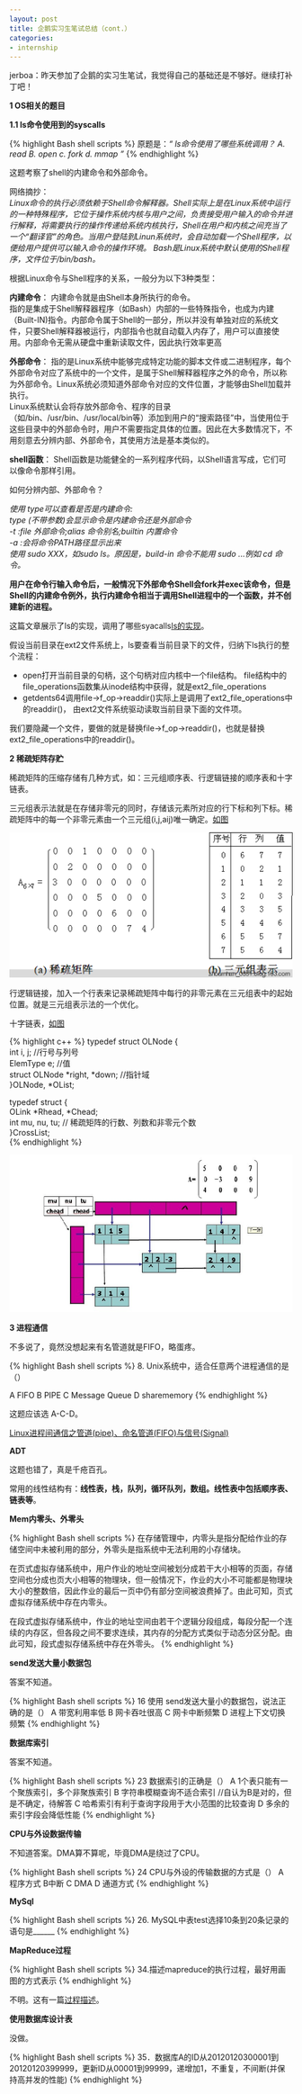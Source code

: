 ```yaml
---
layout: post
title: 企鹅实习生笔试总结（cont.）
categories:
- internship
---
```


jerboa：昨天参加了企鹅的实习生笔试，我觉得自己的基础还是不够好。继续打补丁吧！

**1 OS相关的题目**

**1.1 ls命令使用到的syscalls**

{% highlight Bash shell scripts %}
原题是：*“ ls命令使用了哪些系统调用？ A. read  B. open c. fork  d. mmap ”*
{% endhighlight %}

这题考察了shell的内建命令和外部命令。

网络摘抄：  
*Linux命令的执行必须依赖于Shell命令解释器。Shell实际上是在Linux系统中运行的一种特殊程序，它位于操作系统内核与用户之间，负责接受用户输入的命令并进行解释，将需要执行的操作传递给系统内核执行，Shell在用户和内核之间充当了一个“翻译官”的角色。当用户登陆到Linun系统时，会自动加载一个Shell程序，以便给用户提供可以输入命令的操作环境。
Bash是Linux系统中默认使用的Shell程序，文件位于/bin/bash。*

根据Linux命令与Shell程序的关系，一般分为以下3种类型：  

**内建命令**：
内建命令就是由Shell本身所执行的命令。  
指的是集成于Shell解释器程序（如Bash）内部的一些特殊指令，也成为内建（Built-IN)指令。内部命令属于Shell的一部分，所以并没有单独对应的系统文件，只要Shell解释器被运行，内部指令也就自动载入内存了，用户可以直接使用。内部命令无需从硬盘中重新读取文件，因此执行效率更高

**外部命令**：
指的是Linux系统中能够完成特定功能的脚本文件或二进制程序，每个外部命令对应了系统中的一个文件，是属于Shell解释器程序之外的命令，所以称为外部命令。Linux系统必须知道外部命令对应的文件位置，才能够由Shell加载并执行。  
Linux系统默认会将存放外部命令、程序的目录（如/bin、/usr/bin、/usr/local/bin等）添加到用户的“搜索路径”中，当使用位于这些目录中的外部命令时，用户不需要指定具体的位置。因此在大多数情况下，不用刻意去分辨内部、外部命令，其使用方法是基本类似的。

**shell函数**：
Shell函数是功能健全的一系列程序代码，以Shell语言写成，它们可以像命令那样引用。

如何分辨内部、外部命令？

*使用 type可以查看是否是内建命令:  
type (不带参数)会显示命令是内建命令还是外部命令  
-t :file 外部命令;alias 命令别名;builtin 内置命令  
-a :会将命令PATH路径显示出来*  
*使用 sudo XXX，如sudo ls。原因是，build-in 命令不能用 sudo ...例如 cd 命令。*

**用户在命令行输入命令后，一般情况下外部命令Shell会fork并exec该命令，但是Shell的内建命令例外，执行内建命令相当于调用Shell进程中的一个函数，并不创建新的进程。**

这篇文章展示了ls的实现，调用了哪些syacalls[ls的实现](http://www.cppblog.com/momoxiao/archive/2010/04/04/111594.html)。

假设当前目录在ext2文件系统上，ls要查看当前目录下的文件，归纳下ls执行的整个流程：

- open打开当前目录的句柄，这个句柄对应内核中一个file结构。
   file结构中的file_operations函数集从inode结构中获得，就是ext2_file_operations
- getdents64调用file->f_op->readdir()实际上是调用了ext2_file_operations中的readdir()，
   由ext2文件系统驱动读取当前目录下面的文件项。

我们要隐藏一个文件，要做的就是替换file->f_op->readdir()，也就是替换ext2_file_operations中的readdir()。

**2 稀疏矩阵存贮**

稀疏矩阵的压缩存储有几种方式，如：三元组顺序表、行逻辑链接的顺序表和十字链表。

三元组表示法就是在存储非零元的同时，存储该元素所对应的行下标和列下标。稀疏矩阵中的每一个非零元素由一个三元组(i,j,aij)唯一确定。[如图](http://blog.163.com/zhoumhan_0351/blog/static/39954227201001112526244/)

![](/images/2014-04-21-2-1.jpg)

行逻辑链接，加入一个行表来记录稀疏矩阵中每行的非零元素在三元组表中的起始位置。就是三元组表示法的一个优化。

十字链表，[如图](http://blog.csdn.net/zhuyi2654715/article/details/6729783)

{% highlight c++ %}
typedef struct OLNode {  
     int  i, j;          //行号与列号   
     ElemType e;        //值   
     struct OLNode *right, *down;  //指针域   
}OLNode, *OList;

typedef struct {  
    OLink   *Rhead, *Chead;   
    int mu, nu, tu;       // 稀疏矩阵的行数、列数和非零元个数    
}CrossList;  
{% endhighlight %}

![](/images/2014-04-21-2-2.gif)

**3 进程通信**

不多说了，竟然没想起来有名管道就是FIFO，略蛋疼。

{% highlight Bash shell scripts %}
8. Unix系统中，适合任意两个进程通信的是（）

A FIFO  B  PIPE  C Message Queue  D  sharememory
{% endhighlight %}

这题应该选 A-C-D。

[Linux进程间通信之管道(pipe)、命名管道(FIFO)与信号(Signal)](http://www.cnblogs.com/biyeymyhjob/archive/2012/11/03/2751593.html)

**ADT**

这题也错了，真是千疮百孔。

常用的线性结构有：**线性表，栈，队列，循环队列，数组。线性表中包括顺序表、链表等**。

**Mem内零头、外零头**

{% highlight Bash shell scripts %}
在存储管理中，内零头是指分配给作业的存储空间中未被利用的部分，外零头是指系统中无法利用的小存储块。

在页式虚拟存储系统中，用户作业的地址空间被划分成若干大小相等的页面，存储空间也分成也页大小相等的物理块，但一般情况下，作业的大小不可能都是物理块大小的整数倍，因此作业的最后一页中仍有部分空间被浪费掉了。由此可知，页式虚拟存储系统中存在内零头。

在段式虚拟存储系统中，作业的地址空间由若干个逻辑分段组成，每段分配一个连续的内存区，但各段之间不要求连续，其内存的分配方式类似于动态分区分配。由此可知，段式虚拟存储系统中存在外零头。
{% endhighlight %}

**send发送大量小数据包**

答案不知道。

{% highlight Bash shell scripts %}
16 使用 send发送大量小的数据包，说法正确的是（）
A 带宽利用率低 B 网卡吞吐很高 C 网卡中断频繁 D 进程上下文切换频繁
{% endhighlight %}

**数据库索引**

答案不知道。

{% highlight Bash shell scripts %}
23 数据索引的正确是（）
A 1个表只能有一个聚族索引，多个非聚族索引
B 字符串模糊查询不适合索引     //自认为B是对的，但是不确定，待解答
C 哈希索引有利于查询字段用于大小范围的比较查询
D 多余的索引字段会降低性能
{% endhighlight %}

**CPU与外设数据传输**

不知道答案。DMA算不算呢，毕竟DMA是绕过了CPU。

{% highlight Bash shell scripts %}
24 CPU与外设的传输数据的方式是（）
A 程序方式 B中断 C DMA D 通道方式 
{% endhighlight %}

**MySql**

{% highlight Bash shell scripts %}
26. MySQL中表test选择10条到20条记录的语句是______
{% endhighlight %}

**MapReduce过程**

{% highlight Bash shell scripts %}
34.描述mapreduce的执行过程，最好用画图的方式表示
{% endhighlight %}

不明。这有一篇[过程描述](http://liouwei20051000285.blog.163.com/blog/static/252367420116125223809/)。

**使用数据库设计表**

没做。

{% highlight Bash shell scripts %}
35．数据库A的ID从20120120300001到20120120399999，更新ID从00001到99999，递增加1，不重复，不间断(并保持高并发的性能)
{% endhighlight %}